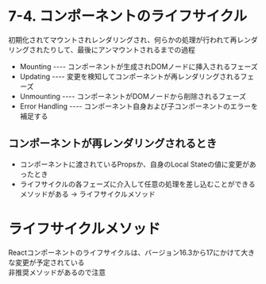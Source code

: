 # 7-4. コンポーネントのライフサイクル
初期化されてマウントされレンダリングされ、何らかの処理が行われて再レンダリングされたりして、最後にアンマウントされるまでの過程

- Mounting ---- コンポーネントが生成されDOMノードに挿入されるフェーズ
- Updating ---- 変更を検知してコンポーネントが再レンダリングされるフェーズ
- Unmounting ---- コンポーネントがDOMノードから削除されるフェーズ
- Error Handling ---- コンポーネント自身および子コンポーネントのエラーを補足する

## コンポーネントが再レンダリングされるとき
- コンポーネントに渡されているPropsか、自身のLocal Stateの値に変更があったとき
- ライフサイクルの各フェーズに介入して任意の処理を差し込むことができるメソッドがある -> ライフサイクルメソッド

# ライフサイクルメソッド
Reactコンポーネントのライフサイクルは、バージョン16.3から17にかけて大きな変更が予定されている  
非推奨メソッドがあるので注意


